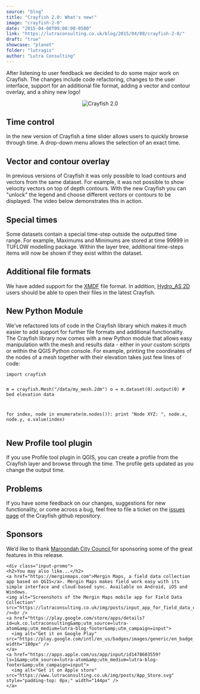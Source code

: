 ```yaml
---
source: "blog"
title: "Crayfish 2.0: What's new!"
image: "crayfish-2-0"
date: "2015-04-08T09:00:00-0500"
link: "https://lutraconsulting.co.uk/blog/2015/04/08/crayfish-2-0/"
draft: "true"
showcase: "planet"
folder: "lutragis"
author: "Lutra Consulting"
---
```


<p>After listening to user feedback we decided to do some major work on Crayfish. The changes include code refactoring, changes to the user interface, support for an additional file format, adding a vector and contour overlay, and a shiny new logo! </p>

<center>
	<img alt="Crayfish 2.0" src="https://www.lutraconsulting.co.uk/img/posts/crayfish logo_2_0.png" />
</center>

<!-- more -->

<h2 id="time-control">Time control</h2>

<p>In the new version of Crayfish a time slider allows users to quickly browse through time. A drop-down menu allows the selection of an exact time.</p>

<center>
  
</center>

<h2 id="vector-and-contour-overlay">Vector and contour overlay</h2>

<p>In previous versions of Crayfish it was only possible to load contours and vectors from the same dataset. For example, it was not possible to show velocity vectors on top of depth contours. With the new Crayfish you can "unlock" the legend and choose different vectors or contours to be displayed. The video below demonstrates this in action.</p>

<center>
  
</center>

<h2 id="special-times">Special times</h2>

<p>Some datasets contain a special time-step outside the outputted time range. For example, Maximums and Minimums are stored at time 99999 in TUFLOW modelling package. Within the layer tree, additional time-steps items will now be shown if they exist within the dataset.</p>

<h2 id="additional-file-formats">Additional file formats</h2>

<p>We have added support for the <a href="http://en.wikipedia.org/wiki/XMDF" rel="nofollow" target="\_blank">XMDF</a> file format.
In addition, <a href="http://www2.hydrotec.de/vertrieb/hydro_as_2d" rel="nofollow" target="\_blank">Hydro_AS 2D</a> users should be able to open their files in the latest Crayfish.</p>

<h2 id="new-python-module">New Python Module</h2>

<p>We've refactored lots of code in the Crayfish library which makes it much easier to add support for further file formats and additional functionality. The Crayfish library now comes with a new Python module that allows easy manipulation with the mesh and results data - either in your custom scripts or within the QGIS Python console. For example, printing the coordinates of the nodes of a mesh together with their elevation takes just few lines of code:</p>

<div class="highlighter-rouge"><div class="highlight"><pre class="highlight"><code>import crayfish

m = crayfish.Mesh("/data/my_mesh.2dm")
o = m.dataset(0).output(0) # bed elevation data

for index, node in enumerate(m.nodes()):
print "Node XYZ: ", node.x, node.y, o.value(index)
</code></pre></div></div>

<h2 id="new-profile-tool-plugin">New Profile tool plugin</h2>

<p>If you use Profile tool plugin in QGIS, you can create a profile from the Crayfish layer and browse through the time. The profile gets updated as you change the output time. </p>

<h2 id="problems">Problems</h2>
<p>If you have some feedback on our changes, suggestions for new functionality, or come across a bug, feel free to file a ticket on the <a href="https://github.com/lutraconsulting/qgis-crayfish-plugin/issues" rel="nofollow" target="\_blank">issues page</a> of the Crayfish github repository.</p>

<h2 id="sponsors">Sponsors</h2>

<p>We’d like to thank <a href="http://www.maroondah.vic.gov.au" rel="nofollow" target="\_blank">Maroondah City Council </a> for sponsoring some of the great features in this release.</p>

    <div class="input-promo">
    <h2>You may also like...</h2>
    <a href="https://merginmaps.com">Mergin Maps, a field data collection app based on QGIS</a>. Mergin Maps makes field work easy with its simple interface and cloud-based sync. Available on Android, iOS and Windows.
    <img alt="Screenshots of the Mergin Maps mobile app for Field Data Collection" src="https://lutraconsulting.co.uk/img/posts/input_app_for_field_data_collection.jpg" /><br />
    <a href="https://play.google.com/store/apps/details?id=uk.co.lutraconsulting&amp;utm_source=lutra-atom&amp;utm_medium=lutra-blog-footer&amp;utm_campaign=input">
      <img alt="Get it on Google Play" src="https://play.google.com/intl/en_us/badges/images/generic/en_badge_web_generic.png" width="180px" />
    </a>
    <a href="https://apps.apple.com/us/app/input/id1478603559?ls=1&amp;utm_source=lutra-atom&amp;utm_medium=lutra-blog-footer&amp;utm_campaign=input">
      <img alt="Get it on Apple store" src="https://www.lutraconsulting.co.uk/img/posts/App_Store.svg" style="padding-top: 0px;" width="144px" />
    </a>
  </div>
